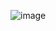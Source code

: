 ![image](https://user-images.githubusercontent.com/33947539/163679884-fa143827-5892-40f4-82d0-a31341f74031.png)
